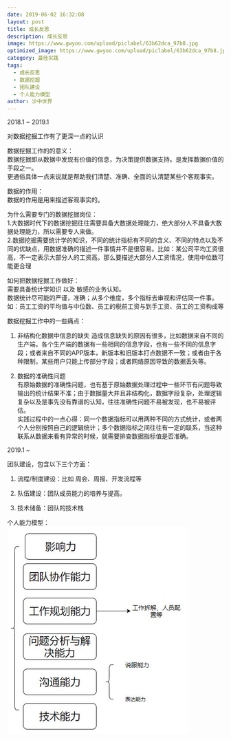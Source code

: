 ```yaml
---
date: 2019-06-02 16:32:08
layout: post
title: 成长反思
description: 成长反思
image: https://www.gwyoo.com/upload/piclabel/63b62dca_97b8.jpg
optimized_image: https://www.gwyoo.com/upload/piclabel/63b62dca_97b8.jpg
category: 最佳实践
tags:
  - 成长反思
  - 数据挖掘
  - 团队建设
  - 个人能力模型
author: 沙中世界
---
```


2018.1 ~ 2019.1

对数据挖掘工作有了更深一点的认识<br>

数据挖掘工作的的意义：<br>
数据挖掘即从数据中发现有价值的信息，为决策提供数据支持。是发挥数据价值的手段之一。<br>
更通俗具体一点来说就是帮助我们清楚、准确、全面的认清楚某些个客观事实。

数据的作用：<br>
数据的作用是用来描述客观事实的。

为什么需要专门的数据挖掘岗位：<br>
1.大数据时代下的数据挖掘往往需要具备大数据处理能力，绝大部分人不具备大数据处理能力，所以需要专人来做。<br>
2.数据挖掘需要统计学的知识，不同的统计指标有不同的含义、不同的特点以及不同的优缺点，用数据准确的描述一件事情并不是很容易。比如：某公司平均工资很高，不一定表示大部分人的工资高。那么要描述大部分人工资情况，使用中位数可能更合理

如何把数据挖掘工作做好：<br>
需要具备统计学知识 以及 敏感的业务认知。<br>
数据统计尽可能的严谨，准确；从多个维度，多个指标去审视和评估同一件事。如：员工工资的平均值与中位数、员工的税前工资与到手工资、员工的工资构成等


数据挖掘工作中的一些痛点：<br>
1. 非结构化数据中信息的缺失
造成信息缺失的原因有很多，比如数据来自不同的生产端，各个生产端的数据有一些相同的信息字段，也有一些不同的信息字段；或者来自不同的APP版本，新版本和旧版本打点数据不一致；或者由于各种限制，某些用户只能上传部分字段；或者网络原因导致的数据丢失等。

2. 数据的准确性问题<br>
有原始数据的准确性问题，也有基于原始数据处理过程中一些环节有问题导致输出的统计结果不准；由于数据量大并且非结构化，数据字段复杂，处理逻辑复杂以及是事先没有靠谱的认知，往往准确性问题不易被发现，也不易被评估。<br>
实践过程中的一点心得：同一个数据指标可以用两种不同的方式统计，或者两个人分别按照自己的逻辑统计；多个数据指标之间往往有一定的联系，当这种联系从数据来看有异常的时候，就需要排查数据指标值是否准确。


2019.1 ~

团队建设，包含以下三个方面：

1. 流程/制度建设：比如 周会、周报、开发流程等

2. 队伍建设：团队成员能力的培养与提高。

3. 技术储备：团队的技术栈

个人能力模型：<br>
![能力模型](/my_docs/others/images/3-1.jpg)
